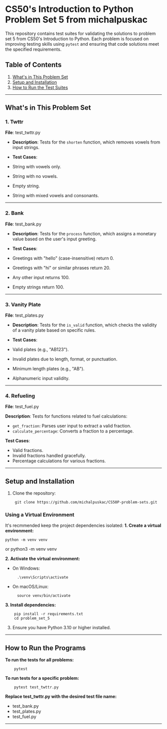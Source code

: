 # CS50's Introduction to Python Problem Set 5 from michalpuskac

This repository contains test suites for validating the solutions to problem set 5 from CS50's Introduction to Python. Each problem is focused on improving testing skills using `pytest` and ensuring that code solutions meet the specified requirements.

## Table of Contents
1. [What's in This Problem Set](#whats-in-this-problem-set)
2. [Setup and Installation](#setup-and-installation)
3. [How to Run the Test Suites](#how-to-run-the-test-suites)

---

## What's in This Problem Set

### 1. **Twttr**
**File**: test_twttr.py

- **Description**: Tests for the `shorten` function, which removes vowels from input strings.

- **Test Cases**:

 - String with vowels only.
 - String with no vowels.
 - Empty string.
 - String with mixed vowels and consonants.

---

### 2. **Bank**
**File**: test_bank.py
- **Description**: Tests for the `process` function, which assigns a monetary value based on the user's input greeting.

- **Test Cases**:

 - Greetings with "hello" (case-insensitive) return 0.
 - Greetings with "hi" or similar phrases return 20.
 - Any other input returns 100.
 - Empty strings return 100.

---

### 3. **Vanity Plate**
**File**: test_plates.py

- **Description**: Tests for the `is_valid` function, which checks the validity of a vanity plate based on specific rules.

- **Test Cases**:

- Valid plates (e.g., "AB123").
- Invalid plates due to length, format, or punctuation.
- Minimum length plates (e.g., "AB").
- Alphanumeric input validity.

---

### 4. **Refueling**
**File**: test_fuel.py

**Description**: Tests for functions related to fuel calculations:
 - `get_fraction`: Parses user input to extract a valid fraction.
 - `calculate_percentage`: Converts a fraction to a percentage.

**Test Cases**:

 - Valid fractions.
 - Invalid fractions handled gracefully.
 - Percentage calculations for various fractions.

---

## Setup and Installation

1. Clone the repository:


        git clone https://github.com/michalpuskac/CS50P-problem-sets.git

### Using a Virtual Environment
It's recmmended keep the project dependencies isolated:
**1. Create a virtual environment:**

	python -m venv venv
or
	python3 -m venv venv

**2. Activate the virtual environment:**

- On Windows:

        .\venv\Scripts\activate

- On macOS/Linux:

        source venv/bin/activate

**3. Install dependencies:**


        pip install -r requirements.txt
        cd problem_set_5

3. Ensure you have Python 3.10 or higher installed.

---

## How to Run the Programs

**To run the tests for all problems:**

        pytest

**To run tests for a specific problem:**

        pytest test_twttr.py

**Replace test_twttr.py with the desired test file name:**
 - test_bank.py
 - test_plates.py
 - test_fuel.py

---